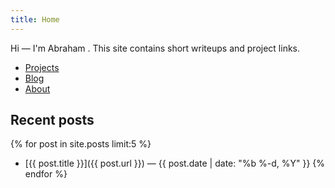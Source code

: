 ```yaml
---
title: Home
---
```


Hi — I'm Abraham . This site contains short writeups and project links.

- [Projects](/projects/)
- [Blog](/)
- [About](/about/)

Recent posts
--------------
{% for post in site.posts limit:5 %}
- [{{ post.title }}]({{ post.url }}) — {{ post.date | date: "%b %-d, %Y" }}
{% endfor %}
